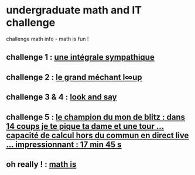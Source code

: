 # undergraduate math and IT challenge
challenge math info - math is fun !


## challenge 1 : [une intégrale sympathique](https://github.com/Math13Net/challenge/blob/main/01_challenge.pdf)
## challenge 2 : [le grand méchant l∞up](https://github.com/Math13Net/challenge/blob/main/02_challenge.pdf)
## challenge 3 & 4 : [look and say](https://github.com/Math13Net/challenge/blob/main/03_challenge.pdf)
## challenge 5 : [le champion du mon de blitz : dans 14 coups je te pique ta dame et une tour ... capacité de calcul hors du commun en direct live ... impressionnant : 17 min 45 s](https://youtu.be/bhnqJIvZYUc)

## oh really ! : [math is](https://youtu.be/hB6bfw622fo)


